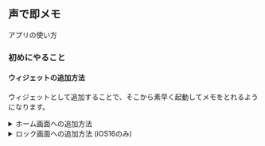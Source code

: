 ## 声で即メモ

アプリの使い方

### 初めにやること

#### ウィジェットの追加方法

ウィジェットとして追加することで、そこから素早く起動してメモをとれるようになります。

<details markdown="1">
<summary>ホーム画面への追加方法</summary>

- ホーム画面を長押しします。

![test](images/add_home_1.png)

- 左上の +ボタン を押します。

![test](images/add_home_2.png)

1. aaaaaaaaaaaaaaaaaaaaaaaaa
1. aaaaaaaaaaaaaaaaaaaaaaaaa
1. aaaaaaaaaaaaaaaaaaaaaaaaa
</details>

<details markdown="1">
<summary>ロック画面への追加方法 (iOS16のみ)</summary>

1. aaaaaaaaaaaaaaaaaaaaaaaaa
1. aaaaaaaaaaaaaaaaaaaaaaaaa
1. aaaaaaaaaaaaaaaaaaaaaaaaa
1. aaaaaaaaaaaaaaaaaaaaaaaaa
</details>
